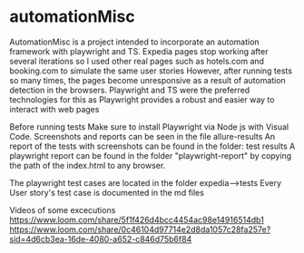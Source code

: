 # automationMisc
AutomationMisc is a project intended to incorporate an automation framework with playwright and TS.
Expedia pages stop working after several iterations so I used other real pages such as hotels.com and booking.com to simulate the same user stories
However, after running tests so many times, the pages become unresponsive as a result of automation detection in the browsers.
Playwright and TS were the preferred technologies for this as Playwright provides a robust and easier way to interact with web pages

Before running tests
Make sure to install Playwright via Node js with Visual Code.
Screenshots and reports can be seen in the file allure-results
An report of the tests with screenshots can be found in the folder: test results
A playwright report can be found in the folder "playwright-report" by copying the path of the index.html to any browser.

The playwright test cases are located in the folder expedia-->tests
Every User story's test case is documented in the md files

Videos of some excecutions
https://www.loom.com/share/5f1f426d4bcc4454ac98e14916514db1
https://www.loom.com/share/0c46104d97714e2d8da1057c28fa257e?sid=4d6cb3ea-16de-4080-a652-c846d75b6f84
